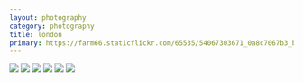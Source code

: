 ```yaml
---
layout: photography
category: photography
title: london
primary: https://farm66.staticflickr.com/65535/54067303671_0a8c7067b3_b.jpg
---
```


<div class="gallery">
  <div class="row">
    <div class="column">
      <img src="https://farm66.staticflickr.com/65535/54067303671_0a8c7067b3_b.jpg">
      <img src="https://farm66.staticflickr.com/65535/54072122041_3ac8ce2b0f_b.jpg">
      <img src="https://farm66.staticflickr.com/65535/54072374093_25576d7f94_b.jpg">
      <img src="https://farm66.staticflickr.com/65535/54066429022_bd4fba9b5f_b.jpg">
      <img src="https://farm66.staticflickr.com/65535/54067303696_0527b1ae10_b.jpg">
      <img src="https://farm66.staticflickr.com/65535/54072121726_f4e3667572_b.jpg">
    </div>
  </div>
</div>
